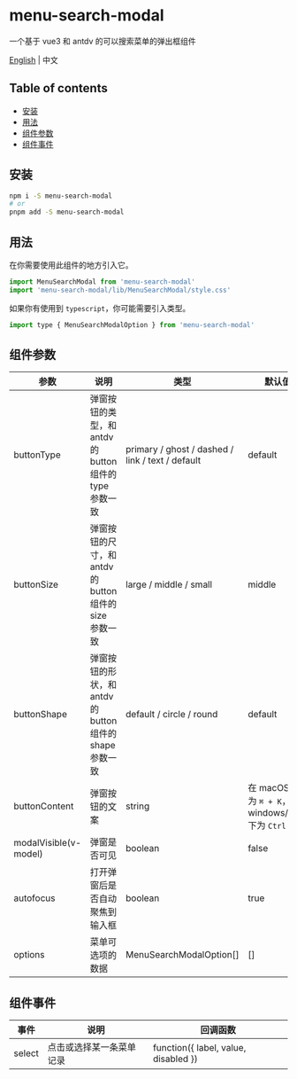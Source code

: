 <!-- omit in toc -->
# menu-search-modal

一个基于 vue3 和 antdv 的可以搜索菜单的弹出框组件

[English](../README.md) | 中文

<!-- omit in toc -->
## Table of contents
- [安装](#安装)
- [用法](#用法)
- [组件参数](#组件参数)
- [组件事件](#组件事件)


## 安装

```bash
npm i -S menu-search-modal
# or
pnpm add -S menu-search-modal
```

## 用法

在你需要使用此组件的地方引入它。
```js
import MenuSearchModal from 'menu-search-modal'
import 'menu-search-modal/lib/MenuSearchModal/style.css'
```

如果你有使用到 `typescript`，你可能需要引入类型。
```js
import type { MenuSearchModalOption } from 'menu-search-modal'
```


## 组件参数
| **参数**              | **说明**                                                 | **类型**                                         | **默认值**                                          |
| --------------------- | -------------------------------------------------------- | ------------------------------------------------ | --------------------------------------------------- |
| buttonType            | 弹窗按钮的类型，和 antdv 的 button 组件的 type 参数一致  | primary / ghost / dashed / link / text / default | default                                             |
| buttonSize            | 弹窗按钮的尺寸，和 antdv 的 button 组件的 size 参数一致  | large / middle / small                           | middle                                              |
| buttonShape           | 弹窗按钮的形状，和 antdv 的 button 组件的 shape 参数一致 | default / circle / round                         | default                                             |
| buttonContent         | 弹窗按钮的文案                                           | string                                           | 在 macOS 下为 `⌘ + K`，在 windows/linux 下为 `Ctrl + K` |
| modalVisible(v-model) | 弹窗是否可见                                             | boolean                                          | false                                               |
| autofocus             | 打开弹窗后是否自动聚焦到输入框                           | boolean                                          | true                                                |
| options               | 菜单可选项的数据                                         | MenuSearchModalOption[]                          | []                                                  |


## 组件事件
| **事件** | **说明**                 | **回调函数**                         |
| -------- | ------------------------ | ------------------------------------ |
| select   | 点击或选择某一条菜单记录 | function({ label, value, disabled }) |
